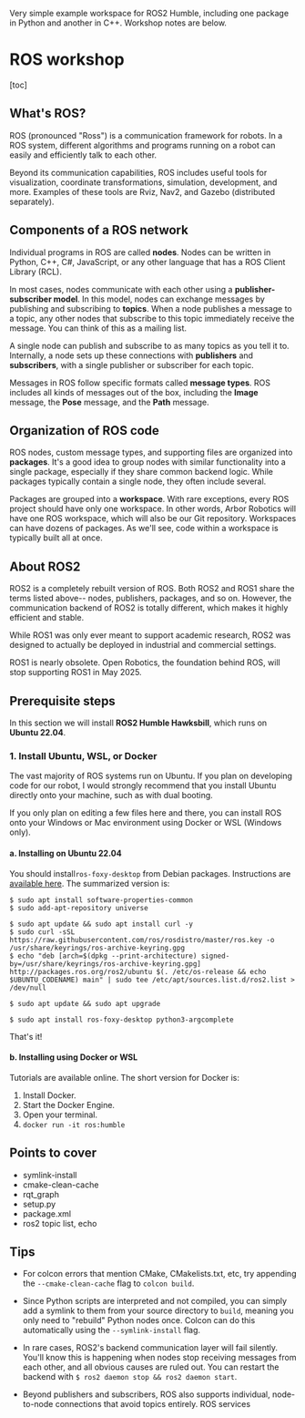 Very simple example workspace for ROS2 Humble, including one package in Python and another in C++. Workshop notes are below.

# ROS workshop

[toc]

## What's ROS?

ROS (pronounced "Ross") is a communication framework for robots. In a ROS system, different algorithms and programs running on a robot can easily and efficiently talk to each other. 

Beyond its communication capabilities, ROS includes useful tools for visualization, coordinate transformations, simulation, development, and more. Examples of these tools are Rviz, Nav2, and Gazebo (distributed separately).

## Components of a ROS network

Individual programs in ROS are called **nodes**. Nodes can be written in Python, C++, C#, JavaScript, or any other language that has a ROS Client Library (RCL).

In most cases, nodes communicate with each other using a **publisher-subscriber model**. In this model, nodes can exchange messages by publishing and subscribing to **topics**. When a node publishes a message to a topic, any other nodes that subscribe to this topic immediately receive the message. You can think of this as a mailing list.

A single node can publish and subscribe to as many topics as you tell it to. Internally, a node sets up these connections with **publishers** and **subscribers**, with a single publisher or subscriber for each topic.

Messages in ROS follow specific formats called **message types**. ROS includes all kinds of messages out of the box, including the **Image** message, the **Pose** message, and the **Path** message.

## Organization of ROS code

ROS nodes, custom message types, and supporting files are organized into **packages**. It's a good idea to group nodes with similar functionality into a single package, especially if they share common backend logic. While packages typically contain a single node, they often include several.

Packages are grouped into a **workspace**. With rare exceptions, every ROS project should have only one workspace. In other words, Arbor Robotics will have one ROS workspace, which will also be our Git repository. Workspaces can have dozens of packages. As we'll see, code within a workspace is typically built all at once.

## About ROS2

ROS2 is a completely rebuilt version of ROS. Both ROS2 and ROS1 share the terms listed above-- nodes, publishers, packages, and so on. However, the communication backend of ROS2 is totally different, which makes it highly efficient and stable.

While ROS1 was only ever meant to support academic research, ROS2 was designed to actually be deployed in industrial and commercial settings.

ROS1 is nearly obsolete. Open Robotics, the foundation behind ROS, will stop supporting ROS1 in May 2025.

## Prerequisite steps

In this section we will install **ROS2 Humble Hawksbill**, which runs on **Ubuntu 22.04**.

### 1. Install Ubuntu, WSL, or Docker

The vast majority of ROS systems run on Ubuntu. If you plan on developing code for our robot, I would strongly recommend that you install Ubuntu directly onto your machine, such as with dual booting.

If you only plan on editing a few files here and there, you can install ROS onto your Windows or Mac environment using Docker or WSL (Windows only).

#### a. Installing on Ubuntu 22.04

You should install`ros-foxy-desktop` from Debian packages. Instructions are [available here](https://docs.ros.org/en/foxy/Installation/Ubuntu-Install-Debians.html). The summarized version is:

```
$ sudo apt install software-properties-common
$ sudo add-apt-repository universe

$ sudo apt update && sudo apt install curl -y
$ sudo curl -sSL https://raw.githubusercontent.com/ros/rosdistro/master/ros.key -o /usr/share/keyrings/ros-archive-keyring.gpg
$ echo "deb [arch=$(dpkg --print-architecture) signed-by=/usr/share/keyrings/ros-archive-keyring.gpg] http://packages.ros.org/ros2/ubuntu $(. /etc/os-release && echo $UBUNTU_CODENAME) main" | sudo tee /etc/apt/sources.list.d/ros2.list > /dev/null

$ sudo apt update && sudo apt upgrade

$ sudo apt install ros-foxy-desktop python3-argcomplete
```

That's it!

#### b. Installing using Docker or WSL

Tutorials are available online. The short version for Docker is:

1. Install Docker.
2. Start the Docker Engine.
3. Open your terminal.
4. `docker run -it ros:humble`

## Points to cover

- symlink-install
- cmake-clean-cache
- rqt_graph
- setup.py
- package.xml
- ros2 topic list, echo

## Tips

- For colcon errors that mention CMake, CMakelists.txt, etc, try appending the `--cmake-clean-cache` flag to `colcon build`.

- Since Python scripts are interpreted and not compiled, you can simply add a symlink to them from your source directory to `build`, meaning you only need to "rebuild" Python nodes once. Colcon can do this automatically using the `--symlink-install` flag.

- In rare cases, ROS2's backend communication layer will fail silently. You'll know this is happening when nodes stop receiving messages from each other, and all obvious causes are ruled out. You can restart the backend with `$ ros2 daemon stop && ros2 daemon start`.

- Beyond publishers and subscribers, ROS also supports individual, node-to-node connections that avoid topics entirely. ROS services

  
